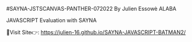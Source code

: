 #SAYNA-JSTSCANVAS-PANTHER-072022
By Julien Essowè ALABA

JAVASCRIPT Evaluation with SAYNA

🔗Visit Site👉: https://julien-16.github.io/SAYNA-JAVASCRIPT-BATMAN2/
